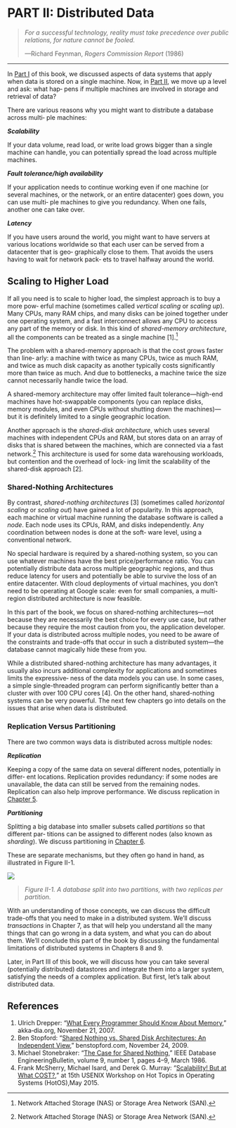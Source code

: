 # PART II: Distributed Data 

> *For a successful technology, reality must take precedence over public relations, for nature cannot be fooled.*
>
> —Richard Feynman, *Rogers Commission Report* (1986)

-------

In [Part I](part-i.md) of this book, we discussed aspects of data systems that apply when data is stored on a single machine. Now, in [Part II](part-ii.md), we move up a level and ask: what hap‐ pens if multiple machines are involved in storage and retrieval of data?

There are various reasons why you might want to distribute a database across multi‐ ple machines:

***Scalability***

If your data volume, read load, or write load grows bigger than a single machine can handle, you can potentially spread the load across multiple machines.

***Fault tolerance/high availability***

If your application needs to continue working even if one machine (or several machines, or the network, or an entire datacenter) goes down, you can use multi‐ ple machines to give you redundancy. When one fails, another one can take over.

***Latency***

If you have users around the world, you might want to have servers at various locations worldwide so that each user can be served from a datacenter that is geo‐ graphically close to them. That avoids the users having to wait for network pack‐ ets to travel halfway around the world.



## Scaling to Higher Load

If all you need is to scale to higher load, the simplest approach is to buy a more pow‐ erful machine (sometimes called *vertical scaling* or *scaling up*). Many CPUs, many RAM chips, and many disks can be joined together under one operating system, and a fast interconnect allows any CPU to access any part of the memory or disk. In this kind of *shared-memory architecture*, all the components can be treated as a single machine [1].[^ii]

[^i]: In a large machine, although any CPU can access any part of memory, some banks of memory are closer to one CPU than to others (this is called nonuniform memory access, or NUMA [1]). To make efficient use of this architecture, the processing needs to be broken down so that each CPU mostly accesses memory that is nearby—which means that partitioning is still required, even when ostensibly running on one machine.

The problem with a shared-memory approach is that the cost grows faster than line‐ arly: a machine with twice as many CPUs, twice as much RAM, and twice as much disk capacity as another typically costs significantly more than twice as much. And due to bottlenecks, a machine twice the size cannot necessarily handle twice the load.

A shared-memory architecture may offer limited fault tolerance—high-end machines have hot-swappable components (you can replace disks, memory modules, and even CPUs without shutting down the machines)—but it is definitely limited to a single geographic location.

Another approach is the *shared-disk architecture*, which uses several machines with independent CPUs and RAM, but stores data on an array of disks that is shared between the machines, which are connected via a fast network.[^ii]  This architecture is used for some data warehousing workloads, but contention and the overhead of lock‐ ing limit the scalability of the shared-disk approach [2].

[^ii]: Network Attached Storage (NAS) or Storage Area Network (SAN).



### Shared-Nothing Architectures

By contrast, *shared-nothing architectures* [3] (sometimes called *horizontal scaling* or *scaling out*) have gained a lot of popularity. In this approach, each machine or virtual machine running the database software is called a *node*. Each node uses its CPUs, RAM, and disks independently. Any coordination between nodes is done at the soft‐ ware level, using a conventional network.

No special hardware is required by a shared-nothing system, so you can use whatever machines have the best price/performance ratio. You can potentially distribute data across multiple geographic regions, and thus reduce latency for users and potentially be able to survive the loss of an entire datacenter. With cloud deployments of virtual machines, you don’t need to be operating at Google scale: even for small companies, a multi-region distributed architecture is now feasible.

In this part of the book, we focus on shared-nothing architectures—not because they are necessarily the best choice for every use case, but rather because they require the most caution from you, the application developer. If your data is distributed across multiple nodes, you need to be aware of the constraints and trade-offs that occur in such a distributed system—the database cannot magically hide these from you.

While a distributed shared-nothing architecture has many advantages, it usually also incurs additional complexity for applications and sometimes limits the expressive‐ ness of the data models you can use. In some cases, a simple single-threaded program can perform significantly better than a cluster with over 100 CPU cores [4]. On the other hand, shared-nothing systems can be very powerful. The next few chapters go into details on the issues that arise when data is distributed.

### Replication Versus Partitioning

There are two common ways data is distributed across multiple nodes:

***Replication***

Keeping a copy of the same data on several different nodes, potentially in differ‐ ent locations. Replication provides redundancy: if some nodes are unavailable, the data can still be served from the remaining nodes. Replication can also help improve performance. We discuss replication in [Chapter 5](ch5.md).

***Partitioning***

 Splitting a big database into smaller subsets called *partitions* so that different par‐ titions can be assigned to different nodes (also known as *sharding*). We discuss partitioning in [Chapter 6](ch6.md).

These are separate mechanisms, but they often go hand in hand, as illustrated in Figure II-1.

![](../img/figii-1.png)

> *Figure II-1. A database split into two partitions, with two replicas per partition.*

With an understanding of those concepts, we can discuss the difficult trade-offs that you need to make in a distributed system. We’ll discuss *transactions* in Chapter 7, as that will help you understand all the many things that can go wrong in a data system, and what you can do about them. We’ll conclude this part of the book by discussing the fundamental limitations of distributed systems in Chapters 8 and 9.

Later, in Part III of this book, we will discuss how you can take several (potentially distributed) datastores and integrate them into a larger system, satisfying the needs of a complex application. But first, let’s talk about distributed data.



## References

1. Ulrich Drepper: “[What Every Programmer Should Know About Memory](https://people.freebsd.org/~lstewart/articles/cpumemory.pdf),” akka‐dia.org, November 21, 2007.
1. Ben Stopford: “[Shared Nothing vs. Shared Disk Architectures: An Independent View](http://www.benstopford.com/2009/11/24/understanding-the-shared-nothing-architecture/),” benstopford.com, November 24, 2009.
1. Michael Stonebraker: “[The Case for Shared Nothing](http://db.cs.berkeley.edu/papers/hpts85-nothing.pdf),” IEEE Database EngineeringBulletin, volume 9, number 1, pages 4–9, March 1986.
1. Frank McSherry, Michael Isard, and Derek G. Murray: “[Scalability! But at What COST?](http://www.frankmcsherry.org/assets/COST.pdf),” at 15th USENIX Workshop on Hot Topics in Operating Systems (HotOS),May 2015.
